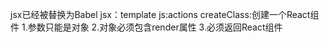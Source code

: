 jsx已经被替换为Babel
jsx：template js:actions
createClass:创建一个React组件
1.参数只能是对象
2.对象必须包含render属性
3.必须返回React组件
